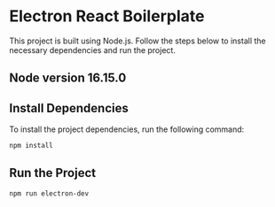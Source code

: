 # Electron React Boilerplate

This project is built using Node.js. Follow the steps below to install the necessary dependencies and run the project.

## Node version 16.15.0

## Install Dependencies

To install the project dependencies, run the following command:

```bash
npm install
```

## Run the Project


```bash
npm run electron-dev
```
